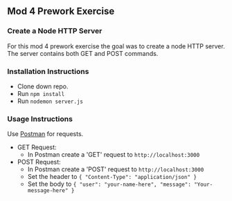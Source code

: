 ## Mod 4 Prework Exercise

### Create a Node HTTP Server
For this mod 4 prework exercise the goal was to create a node HTTP server. The server contains both GET and POST commands.

### Installation Instructions
- Clone down repo.
- Run `npm install`
- Run `nodemon server.js`

### Usage Instructions
Use [Postman](https://www.postman.com/) for requests.  
- GET Request:
  - In Postman create a 'GET' request to `http://localhost:3000`
- POST Request:
  - In Postman create a 'POST' request to `http://localhost:3000`
  - Set the header to `{ "Content-Type": "application/json" }`
  - Set the body to `{ "user": "your-name-here", "message": "Your-message-here" }`
